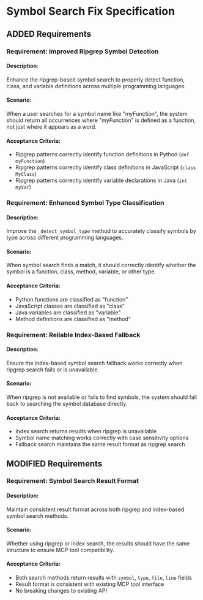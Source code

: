 # Symbol Search Fix Specification

## ADDED Requirements

### Requirement: Improved Ripgrep Symbol Detection
#### Description:
Enhance the ripgrep-based symbol search to properly detect function, class, and variable definitions across multiple programming languages.

#### Scenario:
When a user searches for a symbol name like "myFunction", the system should return all occurrences where "myFunction" is defined as a function, not just where it appears as a word.

#### Acceptance Criteria:
- Ripgrep patterns correctly identify function definitions in Python (`def myFunction`)
- Ripgrep patterns correctly identify class definitions in JavaScript (`class MyClass`)
- Ripgrep patterns correctly identify variable declarations in Java (`int myVar`)

### Requirement: Enhanced Symbol Type Classification
#### Description:
Improve the `_detect_symbol_type` method to accurately classify symbols by type across different programming languages.

#### Scenario:
When symbol search finds a match, it should correctly identify whether the symbol is a function, class, method, variable, or other type.

#### Acceptance Criteria:
- Python functions are classified as "function"
- JavaScript classes are classified as "class"
- Java variables are classified as "variable"
- Method definitions are classified as "method"

### Requirement: Reliable Index-Based Fallback
#### Description:
Ensure the index-based symbol search fallback works correctly when ripgrep search fails or is unavailable.

#### Scenario:
When ripgrep is not available or fails to find symbols, the system should fall back to searching the symbol database directly.

#### Acceptance Criteria:
- Index search returns results when ripgrep is unavailable
- Symbol name matching works correctly with case sensitivity options
- Fallback search maintains the same result format as ripgrep search

## MODIFIED Requirements

### Requirement: Symbol Search Result Format
#### Description:
Maintain consistent result format across both ripgrep and index-based symbol search methods.

#### Scenario:
Whether using ripgrep or index search, the results should have the same structure to ensure MCP tool compatibility.

#### Acceptance Criteria:
- Both search methods return results with `symbol`, `type`, `file`, `line` fields
- Result format is consistent with existing MCP tool interface
- No breaking changes to existing API